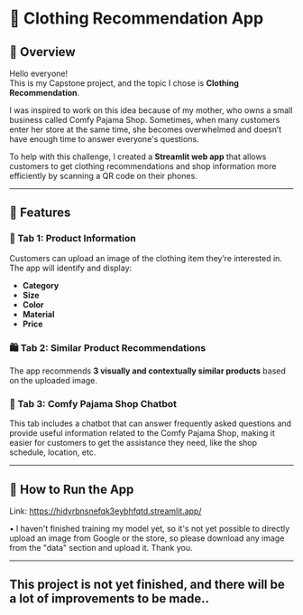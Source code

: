 # 👚 Clothing Recommendation App

## 📌 Overview

Hello everyone!  
This is my Capstone project, and the topic I chose is **Clothing Recommendation**.

I was inspired to work on this idea because of my mother, who owns a small business called Comfy Pajama Shop. Sometimes, when many customers enter her store at the same time, she becomes overwhelmed and doesn’t have enough time to answer everyone's questions.

To help with this challenge, I created a **Streamlit web app** that allows customers to get clothing recommendations and shop information more efficiently by scanning a QR code on their phones.

---

## 🌟 Features

### 🧵 Tab 1: Product Information
Customers can upload an image of the clothing item they’re interested in. The app will identify and display:
- **Category**
- **Size**
- **Color**
- **Material**
- **Price**

### 🛍️ Tab 2: Similar Product Recommendations
The app recommends **3 visually and contextually similar products** based on the uploaded image.

### 💬 Tab 3: Comfy Pajama Shop Chatbot
This tab includes a chatbot that can answer frequently asked questions and provide useful information related to the Comfy Pajama Shop, making it easier for customers to get the assistance they need, like the shop schedule, location, etc.

---

## 🚀 How to Run the App

Link: https://hidyrbnsnefqk3eybhfqtd.streamlit.app/

• I haven't finished training my model yet, so it's not yet possible to directly upload an image from Google or the store, so please download any image from the "data" section and upload it. Thank you.

---

## This project is not yet finished, and there will be a lot of improvements to be made..
